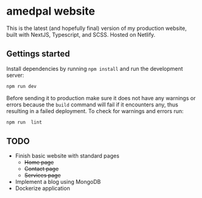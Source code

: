 # amedpal website

This is the latest (and hopefully final) version of my production website, built with NextJS, Typescript, and SCSS. Hosted on Netlify.

## Gettings started

Install dependencies by running `npm install` and run the development server:

```bash
npm run dev
```

Before sending it to production make sure it does not have any warnings or errors because the `build` command will fail if it encounters any, thus resulting in a failed deployment. To check for warnings and errors run:

```bash
npm run  lint
```

## TODO

- Finish basic website with standard pages
  - ~~Home page~~
  - ~~Contact page~~
  - ~~Services page~~
- Implement a blog using MongoDB
- Dockerize application
